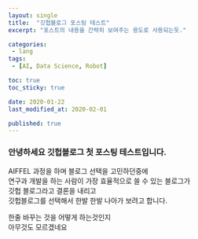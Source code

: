 ```yaml
---
layout: single
title:  "깃헙블로그 포스팅 테스트"
excerpt: "포스트의 내용을 간략히 보여주는 용도로 사용되는듯."

categories:
 - lang
tags:
 - [AI, Data Science, Robot]

toc: true
toc_sticky: true

date: 2020-01-22
last_modified_at: 2020-02-01

published: true
---
```



### 안녕하세요 깃헙블로그 첫 포스팅 테스트입니다.

AIFFEL 과정을 하며 블로그 선택을 고민하던중에  
연구과 개발을 하는 사람이 가장 효율적으로 쓸 수 있는 블로그가  
깃헙 블로그라고 결론을 내리고  
깃헙블로그를 선택해서 한발 한발 나아가 보려고 합니다.

한줄 바꾸는 것을 어떻게 하는것인지  
아무것도 모르겠네요
